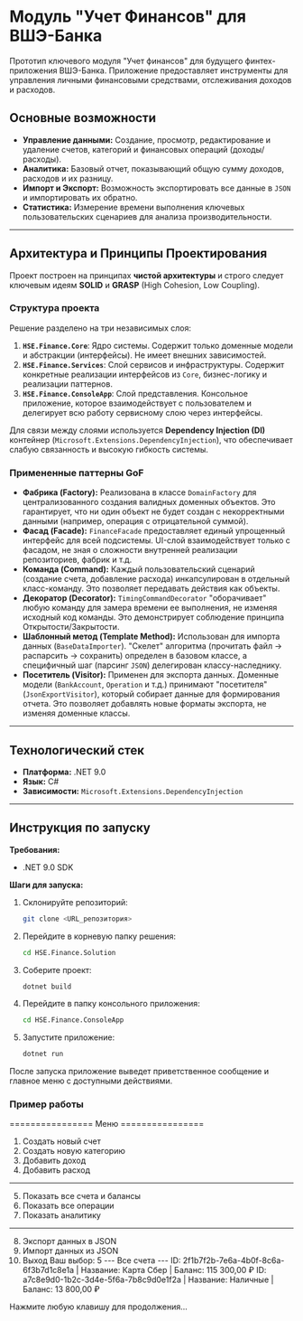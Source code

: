 # Модуль "Учет Финансов" для ВШЭ-Банка

Прототип ключевого модуля "Учет финансов" для будущего финтех-приложения ВШЭ-Банка. Приложение предоставляет инструменты для управления личными финансовыми средствами, отслеживания доходов и расходов.

## Основные возможности

*   **Управление данными:** Создание, просмотр, редактирование и удаление счетов, категорий и финансовых операций (доходы/расходы).
*   **Аналитика:** Базовый отчет, показывающий общую сумму доходов, расходов и их разницу.
*   **Импорт и Экспорт:** Возможность экспортировать все данные в `JSON` и импортировать их обратно.
*   **Статистика:** Измерение времени выполнения ключевых пользовательских сценариев для анализа производительности.

---

## Архитектура и Принципы Проектирования

Проект построен на принципах **чистой архитектуры** и строго следует ключевым идеям **SOLID** и **GRASP** (High Cohesion, Low Coupling).

### Структура проекта

Решение разделено на три независимых слоя:

1.  **`HSE.Finance.Core`**: Ядро системы. Содержит только доменные модели и абстракции (интерфейсы). Не имеет внешних зависимостей.
2.  **`HSE.Finance.Services`**: Слой сервисов и инфраструктуры. Содержит конкретные реализации интерфейсов из `Core`, бизнес-логику и реализации паттернов.
3.  **`HSE.Finance.ConsoleApp`**: Слой представления. Консольное приложение, которое взаимодействует с пользователем и делегирует всю работу сервисному слою через интерфейсы.

Для связи между слоями используется **Dependency Injection (DI)** контейнер (`Microsoft.Extensions.DependencyInjection`), что обеспечивает слабую связанность и высокую гибкость системы.

### Примененные паттерны GoF

*   **Фабрика (Factory):** Реализована в классе `DomainFactory` для централизованного создания валидных доменных объектов. Это гарантирует, что ни один объект не будет создан с некорректными данными (например, операция с отрицательной суммой).
*   **Фасад (Facade):** `FinanceFacade` предоставляет единый упрощенный интерфейс для всей подсистемы. UI-слой взаимодействует только с фасадом, не зная о сложности внутренней реализации репозиториев, фабрик и т.д.
*   **Команда (Command):** Каждый пользовательский сценарий (создание счета, добавление расхода) инкапсулирован в отдельный класс-команду. Это позволяет передавать действия как объекты.
*   **Декоратор (Decorator):** `TimingCommandDecorator` "оборачивает" любую команду для замера времени ее выполнения, не изменяя исходный код команды. Это демонстрирует соблюдение принципа Открытости/Закрытости.
*   **Шаблонный метод (Template Method):** Использован для импорта данных (`BaseDataImporter`). "Скелет" алгоритма (прочитать файл -> распарсить -> сохранить) определен в базовом классе, а специфичный шаг (парсинг `JSON`) делегирован классу-наследнику.
*   **Посетитель (Visitor):** Применен для экспорта данных. Доменные модели (`BankAccount`, `Operation` и т.д.) принимают "посетителя" (`JsonExportVisitor`), который собирает данные для формирования отчета. Это позволяет добавлять новые форматы экспорта, не изменяя доменные классы.

---

## Технологический стек

*   **Платформа:** .NET 9.0
*   **Язык:** C#
*   **Зависимости:** `Microsoft.Extensions.DependencyInjection`

---

## Инструкция по запуску

**Требования:**
*   .NET 9.0 SDK

**Шаги для запуска:**

1.  Склонируйте репозиторий:
    ```bash
    git clone <URL_репозитория>
    ```

2.  Перейдите в корневую папку решения:
    ```bash
    cd HSE.Finance.Solution
    ```
3.  Соберите проект:
    ```bash
    dotnet build
    ```
4.  Перейдите в папку консольного приложения:
    ```bash
    cd HSE.Finance.ConsoleApp
    ```

5.  Запустите приложение:
    ```bash
    dotnet run
    ```

После запуска приложение выведет приветственное сообщение и главное меню с доступными действиями.

### Пример работы

================ Меню ================
1. Создать новый счет
2. Создать новую категорию
3. Добавить доход
4. Добавить расход
------------------------------------
5. Показать все счета и балансы
6. Показать все операции
7. Показать аналитику
------------------------------------
8. Экспорт данных в JSON
9. Импорт данных из JSON
0. Выход
Ваш выбор: 5
--- Все счета ---
ID: 2f1b7f2b-7e6a-4b0f-8c6a-6f3b7d1c8e1a | Название: Карта Сбер | Баланс: 115 300,00 ₽
ID: a7c8e9d0-1b2c-3d4e-5f6a-7b8c9d0e1f2a | Название: Наличные | Баланс: 13 800,00 ₽

Нажмите любую клавишу для продолжения...

